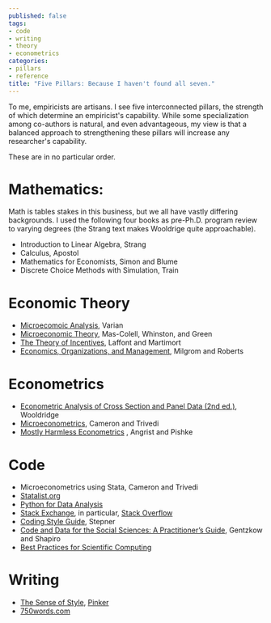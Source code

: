 ```yaml
---
published: false
tags:
- code
- writing
- theory
- econometrics
categories:
- pillars
- reference
title: "Five Pillars: Because I haven't found all seven."
---
```


To me, empiricists are artisans. I see five interconnected pillars, the strength of which determine an empiricist's capability. While some specialization among co-authors is natural, and even advantageous, my view is that a balanced approach to strengthening these pillars will increase any researcher's capability. 

These are in no particular order.

# Mathematics:

Math is tables stakes in this business, but we all have vastly differing backgrounds. I used the following four books as pre-Ph.D. program review to varying degrees (the Strang text makes Wooldrige quite approachable).

- Introduction to Linear Algebra, Strang
- Calculus, Apostol
- Mathematics for Economists, Simon and Blume
- Discrete Choice Methods with Simulation, Train

# Economic Theory

- [Microecomoic Analysis](https://wwnorton.com/books/9780393957358), Varian 
- [Microeconomic Theory](https://www.amazon.com/Microeconomic-Theory-Andreu-Mas-Colell/dp/0195073401), Mas-Colell, Whinston, and Green
- [The Theory of Incentives](https://press.princeton.edu/books/paperback/9780691091846/the-theory-of-incentives), Laffont and Martimort
- [Economics, Organizations, and Management](https://www.pearson.com/us/higher-education/program/Milgrom-Economics-Organization-and-Management/PGM309228.html), Milgrom and Roberts

# Econometrics
- [Econometric Analysis of Cross Section and Panel Data (2nd ed.)](https://mitpress.mit.edu/books/econometric-analysis-cross-section-and-panel-data-second-edition), Wooldridge
- [Microeconometrics](https://www.cambridge.org/hk/academic/subjects/economics/econometrics-statistics-and-mathematical-economics/microeconometrics-methods-and-applications?format=HB&isbn=9780521848053), Cameron and Trivedi
- [Mostly Harmless Econometrics](https://www.mostlyharmlesseconometrics.com) , Angrist and Pishke

# Code
- Microeconometrics using Stata, Cameron and Trivedi
- [Statalist.org](http://statalist.org/)
- [Python for Data Analysis](https://www.oreilly.com/library/view/python-for-data/9781491957653/)
- [Stack Exchange](https://stackexchange.com), in particular, [Stack Overflow](https://stackoverflow.com/tour)
- [Coding Style Guide](https://github.com/michaelstepner/healthinequality-code/blob/master/code/readme.md), Stepner 
- [Code and Data for the Social Sciences: A Practitioner’s Guide](https://web.stanford.edu/~gentzkow/research/CodeAndData.pdf), Gentzkow and Shapiro
- [Best Practices for Scientific Computing](https://journals.plos.org/plosbiology/article?id=10.1371/journal.pbio.1001745)

# Writing
- [The Sense of Style](https://stevenpinker.com/publications/sense-style-thinking-persons-guide-writing-21st-century), [Pinker](https://stevenpinker.com/biocv)
- [750words.com](https://750words.com)
